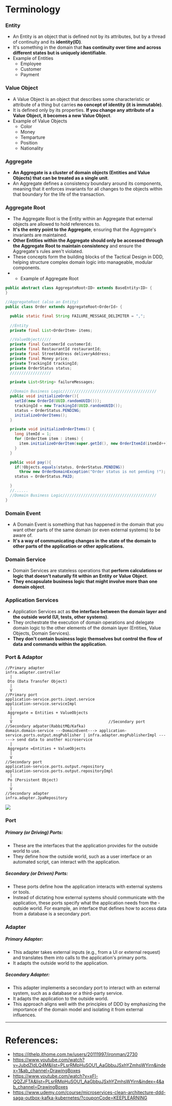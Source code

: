 # Terminology
### Entity
- An Entity is an object that is defined not by its attributes, but by a thread of continuity and its **identity(ID)**. 
- It's something in the domain that **has continuity over time and across different states but is uniquely identifiable**. 
- Example of Entities
    - Employee
    - Customer
    - Payment


### Value Object
- A Value Object is an object that describes some characteristic or attribute of a thing but carries **no concept of identity (it is immutable)**. 
- It is defined only by its properties. **If you change any attribute of a Value Object, it becomes a new Value Object**.
- Example of Value Objects
    - Color
    - Money
    - Temparture
    - Position
    - Nationality


### Aggregate
- **An Aggregate is a cluster of domain objects (Entities and Value Objects) that can be treated as a single unit**. 
- An Aggregate defines a consistency boundary around its components, meaning that it enforces invariants for all changes to the objects within that boundary for the life of the transaction.

### Aggregate Root
- The Aggregate Root is the Entity within an Aggregate that external objects are allowed to hold references to. 
- **It's the entry point to the Aggregate**, ensuring that the Aggregate's invariants are maintained. 
- **Other Entities within the Aggregate should only be accessed through the Aggregate Root to maintain consistency** and ensure the Aggregate's rules aren't violated.
- These concepts form the building blocks of the Tactical Design in DDD, helping structure complex domain logic into manageable, modular components.
- - Example of Aggregate Root
```java
public abstract class AggregateRoot<ID> extends BaseEntity<ID> {
}

//AggregateRoot (also an Entity)
public class Order extends AggregateRoot<OrderId> { 

  public static final String FAILURE_MESSAGE_DELIMITER = ",";
  
  //Entity
  private final List<OrderItem> items;

  //ValueObject/////
  private final CustomerId customerId;
  private final RestaurantId restaurantId;
  private final StreetAddress deliveryAddress;
  private final Money price;
  private TrackingId trackingId;
  private OrderStatus status;
  //////////////////

  private List<String> failureMessages;

  //Domain Business Logic/////////////////////////////////////////
  public void initializeOrder(){
    setId(new OrderId(UUID.randomUUID()));
    trackingId = new TrackingId(UUID.randomUUID());
    status = OrderStatus.PENDING;
    initializeOrderItems();
  }

  private void initializeOrderItems() {
    long itemId = 1;
    for (OrderItem item : items) {
      item.initializeOrderItem(super.getId(), new OrderItemId(itemId++));
    }
  }

  public void pay(){
    if(!Objects.equals(status, OrderStatus.PENDING))
      throw new OrderDomainException("Order status is not pending !");
    status = OrderStatus.PAID;

  }
  //......
  //Domain Business Logic/////////////////////////////////////////
}
```

### Domain Event
- A Domain Event is something that has happened in the domain that you want other parts of the same domain (or even external systems) to be aware of. 
- **It's a way of communicating changes in the state of the domain to other parts of the application or other applications.**

### Domain Service
- Domain Services are stateless operations that **perform calculations or logic that doesn't naturally fit within an Entity or Value Object**. 
- **They encapsulate business logic that might involve more than one domain object**.

### Application Services
- Application Services act as **the interface between the domain layer and the outside world (UI, tests, other systems)**. 
- They orchestrate the execution of domain operations and delegate domain logic to the other elements of the domain layer (Entities, Value Objects, Domain Services). 
- **They don't contain business logic themselves but control the flow of data and commands within the application**.

### Port & Adaptor
```
//Primary adapter
infra.adapter.controller 
  |
 Dto (Data Transfer Object)
  |
  V
//Primary port
application-service.ports.input.service
application-service.serviceImpl
  |
 Aggregate = Entities + ValueObjects
  |
  V                                          //Secondary port                            //Secondary adpater(RabbitMQ/Kafka)
domain.domain-service ---DomainEvent---> application-service.ports.output.msgPublisher | infra.adapter.msgPublisherImpl ------> send data to another microservice
  |
 Aggregate =Entities + ValueObjects
  |
  V
//Secondary port
application-service.ports.output.repository
application-service.ports.output.repositoryImpl
  |
 Po (Persistent Object)
  |
  V
//Secondary adapter
infra.adapter.JpaRepository 
```
![](hexogonal-graph.png)

### Port
##### Primary (or Driving) Ports: 
- These are the interfaces that the application provides for the outside world to use. 
- They define how the outside world, such as a user interface or an automated script, can interact with the application.
##### Secondary (or Driven) Ports: 
- These ports define how the application interacts with external systems or tools. 
- Instead of dictating how external systems should communicate with the application, these ports specify what the application needs from the - outside world. For example, an interface that defines how to access data from a database is a secondary port.

### Adapter
##### Primary Adapter: 
- This adapter takes external inputs (e.g., from a UI or external request) and translates them into calls to the application's primary ports. 
- It adapts the outside world to the application.
##### Secondary Adapter: 
- This adapter implements a secondary port to interact with an external system, such as a database or a third-party service. 
- It adapts the application to the outside world. 
- This approach aligns well with the principles of DDD by emphasizing the importance of the domain model and isolating it from external influences.

<hr>

# References:
- https://ithelp.ithome.com.tw/users/20111997/ironman/2730
- https://www.youtube.com/watch?v=JubdZIdLQ4M&list=PLsrRMpHuSOU1_AaGbbuJSxhYZmhsWYirn&index=1&ab_channel=DrawingBoxes
- https://www.youtube.com/watch?v=xFl-QQZJFTA&list=PLsrRMpHuSOU1_AaGbbuJSxhYZmhsWYirn&index=4&ab_channel=DrawingBoxes
- https://www.udemy.com/course/microservices-clean-architecture-ddd-saga-outbox-kafka-kubernetes/?couponCode=KEEPLEARNING